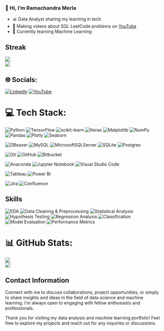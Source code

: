 ### 👋  Hi, I’m Ramachandra Merla

- 📊 Data Analyst sharing my learning in tech<br/>
- 🔗 Making videos about SQL LeetCode problems on [YouTube](https://www.youtube.com/@ramachandramerla)<br/>
- 🌱 Currently learning Machine Learning<br/>

## Streak
[![](https://visitcount.itsvg.in/api?id=ramachandramerla&icon=0&color=0)](https://visitcount.itsvg.in)<br/>
![](https://github-readme-streak-stats.herokuapp.com/?user=ramachandramerla&theme=default&hide_border=false)<br/>

## 🌐 Socials:
[![LinkedIn](https://img.shields.io/badge/LinkedIn-%230077B5.svg?logo=linkedin&logoColor=white)](https://www.linkedin.com/in/ramachandra-merla-2a2966188/) 
[![YouTube](https://img.shields.io/badge/YouTube-%23FF0000.svg?logo=YouTube&logoColor=white)](https://www.youtube.com/@ramachandramerla/videos) 

# 💻 Tech Stack:
![Python](https://img.shields.io/badge/python-3670A0?style=plastic&logo=python&logoColor=ffdd54)
![TensorFlow](https://img.shields.io/badge/TensorFlow-%23FF6F00.svg?style=plastic&logo=TensorFlow&logoColor=white) 
![scikit-learn](https://img.shields.io/badge/scikit--learn-%23F7931E.svg?style=plastic&logo=scikit-learn&logoColor=white) 
![Keras](https://img.shields.io/badge/Keras-%23D00000.svg?style=plastic&logo=Keras&logoColor=white) 
![Matplotlib](https://img.shields.io/badge/Matplotlib-%23ffffff.svg?style=plastic&logo=Matplotlib&logoColor=black) 
![NumPy](https://img.shields.io/badge/numpy-%23013243.svg?style=plastic&logo=numpy&logoColor=white) 
![Pandas](https://img.shields.io/badge/pandas-%23150458.svg?style=plastic&logo=pandas&logoColor=white) 
![Plotly](https://img.shields.io/badge/Plotly-%233F4F75.svg?style=plastic&logo=plotly&logoColor=white)
![Seaborn](https://img.shields.io/badge/Seaborn-388E3C?style=plastic&logo=seaborn&logoColor=white)

![DBeaver](https://img.shields.io/badge/DBeaver-00457C?style=plastic&logo=dbeaver&logoColor=white)
![MySQL](https://img.shields.io/badge/mysql-4479A1.svg?style=plastic&logo=mysql&logoColor=white) 
![MicrosoftSQLServer](https://img.shields.io/badge/Microsoft%20SQL%20Server-CC2927?style=plastic&logo=microsoft%20sql%20server&logoColor=white) 
![SQLite](https://img.shields.io/badge/sqlite-%2307405e.svg?style=plastic&logo=sqlite&logoColor=white) 
![Postgres](https://img.shields.io/badge/postgres-%23316192.svg?style=plastic&logo=postgresql&logoColor=white)

![Git](https://img.shields.io/badge/git-%23F05033.svg?style=plastic&logo=git&logoColor=white) 
![GitHub](https://img.shields.io/badge/github-%23121011.svg?style=plastic&logo=github&logoColor=white)
![Bitbucket](https://img.shields.io/badge/Bitbucket-0052CC?style=plastic&logo=bitbucket&logoColor=white)

![Anaconda](https://img.shields.io/badge/Anaconda-%2344A833.svg?style=plastic&logo=anaconda&logoColor=white)
![Jupyter Notebook](https://img.shields.io/badge/Jupyter_Notebook-F37626?style=plastic&logo=jupyter&logoColor=white)
![Visual Studio Code](https://img.shields.io/badge/Visual_Studio_Code-007ACC?style=plastic&logo=visual-studio-code&logoColor=white)

![Tableau](https://img.shields.io/badge/Tableau-2E3D4E?style=plastic&logo=tableau&logoColor=white)
![Power Bi](https://img.shields.io/badge/power_bi-F2C811?style=plastic&logo=powerbi&logoColor=black)

![Jira](https://img.shields.io/badge/jira-%230A0FFF.svg?style=plastic&logo=jira&logoColor=white)
![Confluence](https://img.shields.io/badge/Confluence-172B4D?style=plastic&logo=confluence&logoColor=white)

## Skills
![EDA](https://img.shields.io/badge/EDA-Data%20Analysis-2ECC71?style=plastic)
![Data Cleaning & Preprocessing](https://img.shields.io/badge/Data_Cleaning_&_Preprocessing-Transforming%20Data-FF5733?style=plastic)
![Statistical Analysis](https://img.shields.io/badge/Statistical_Analysis-Data%20Insights-9B59B6?style=plastic)
![Hypothesis Testing](https://img.shields.io/badge/Hypothesis_Testing-Statistical%20Inference-3498DB?style=plastic)
![Regression Analysis](https://img.shields.io/badge/Regression_Analysis-Predictive%20Modeling-3498DB?style=plastic)
![Classification](https://img.shields.io/badge/Classification-Machine%20Learning-3498DB?style=plastic)
![Model Evaluation](https://img.shields.io/badge/Model_Evaluation-Evaluating%20Performance-9B59B6?style=plastic)
![Performance Metrics](https://img.shields.io/badge/Performance_Metrics-Measuring%20Performance-27AE60?style=plastic)


# 📊 GitHub Stats:
![](https://github-readme-stats.vercel.app/api?username=ramachandramerla&theme=default&hide_border=false&include_all_commits=true&count_private=true)<br/>
![](https://github-readme-stats.vercel.app/api/top-langs/?username=ramachandramerla&theme=default&hide_border=false&include_all_commits=true&count_private=true&layout=compact)




  
## Contact Information
Connect with me to discuss collaborations, project opportunities, or simply to share insights and ideas in the field of data science and machine learning. I'm always open to engaging with fellow enthusiasts and professionals.


Thank you for visiting my data analysis and machine learning portfolio! Feel free to explore my projects and reach out for any inquiries or discussions.
